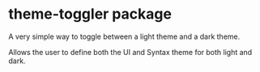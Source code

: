 # theme-toggler package

A very simple way to toggle between a light theme and a dark theme.

Allows the user to define both the UI and Syntax theme for both light and dark.
